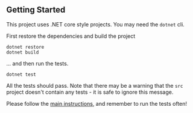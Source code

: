 ## Getting Started

This project uses .NET core style projects.  You may need the `dotnet` cli.

First restore the dependencies and build the project 

    dotnet restore
    dotnet build

... and then run the tests.

    dotnet test

All the tests should pass.  Note that there may be a warning that the `src` project doesn't contain any tests - it is safe to ignore this message.

Please follow the [main instructions](../README.md), and remember to run the tests often!
